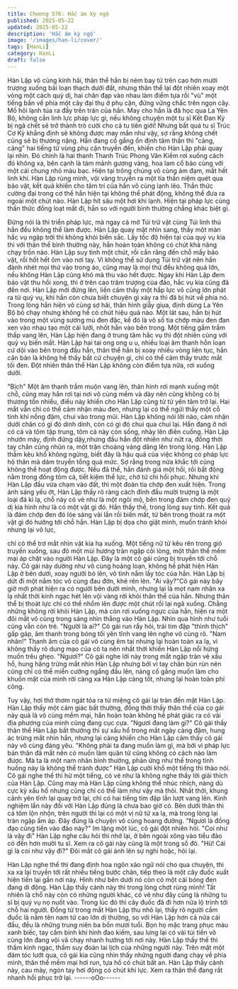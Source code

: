 ```yaml
---
title: Chương 576: Hắc ám kỳ ngộ
published: 2025-05-22
updated: 2025-05-22
description: 'Hắc ám kỳ ngộ'
image: '/images/han-li/cover/'
tags: [HanLi]
category: HanLi
draft: false
---
```


Hàn Lập vô cùng kinh hãi, thân thể hắn bị ném bay từ trên cao
hơn mười trượng xuống bãi loạn thạch dưới đất, nhưng thân thể
lại đột nhiên xoay một vòng một cách quỷ dị, hai chân đạp vào
nhau làm điểm tựa rồi "vù" một tiếng bắn về phía một cây đại thụ
ở phụ cận, đứng vững chắc trên ngọn cây.
Mồ hôi lạnh túa ra đầy trên trán của hắn.
May cho hắn là đã học qua La Yên Bộ, không cần linh lực pháp
lực gì, nếu không chuyện một tu sĩ Kết Đan Kỳ bị ngã chết sẽ trở
thành trò cười cho cả tu tiên giới!
Nhưng bất quá tu sĩ Trúc Cơ Kỳ khẳng định sẽ không được may
mắn như vậy, sợ rằng không chết cũng sẽ bị thương nặng.
Hắn đang cố gắng ổn định tâm thần thì "cảng, cảng" hai tiếng từ
vùng phụ cận truyền đến, khiến cho Hàn Lập phải quay lại nhìn.
Đó chính là hai thanh Thanh Trúc Phong Vân Kiếm rơi xuống
cách đó không xa, bên cạnh là tám mảnh gương vàng, hoa lam
cổ bảo cùng với một cái chung nhỏ màu bạc.
Hiện tại trông chúng vô cùng ảm đạm, mất hết linh khí.
Hàn Lập rùng mình, vội vàng truyền ra một tia thần niệm quét qua
bảo vật, kết quả khiến cho tâm trí của hắn vô cùng lạnh lẽo.
Thần thức cường đại trong cơ thể hắn hiện tại không thể phát
động, không thể đưa ra ngoài một chút nào.
Hàn Lập hít sâu một hơi khí lạnh.
Hiện tại pháp lực cùng thần thức đồng loạt mất đi, hắn so với
người bình thường chẳng khác biệt gì.

Đừng nói là thi triển pháp lực, mà ngay cả mở Túi trữ vật cùng Túi
linh thú hắn đều không thể làm được.
Hàn Lập quay mặt nhìn sang, thấy một màn hắc vụ ngập trời thì
không khỏi biến sắc.
Lấy tốc độ hiện tại của quỷ vụ kia thì với thân thể bình thường
này, hắn hoàn toàn không có chút khả năng chạy trốn nào. Hàn
Lập suy tình một chút, rồi cắn răng đến chỗ mấy bảo vật, rồi hốt
hết ôm vào nơi tay.
Vì không thể sử dụng Túi trữ vật nên hắn đành nhét mọi thứ vào
trong áo, cũng may là mọi thứ đều không quá lớn, nếu không Hàn
Lập cũng khó mà thu vào hết được.
Ngay khi Hàn Lập đem bảo vật thu hồi xong, thì ở trên cao trăm
trượng của đảo, hắc vụ kia cũng đã đến nơi.
Hàn Lập mới đứng lên, liền cảm thấy một hấp lực vô cũng lớn
phát ra từ quỷ vụ, khi hắn còn chưa biết chuyện gì xảy ra thì đã bị
hút về phía nó.
Trong lòng hắn hiện vô cùng sợ hãi, thân hình giẫy giụa, định
dùng La Yên Bộ bỏ chạy nhưng không hề có chút hiệu quả nào.
Một lát sau, hắn bị hút vào trong một vùng sương mù đen đặc, kế
đó là vô số tia chớp màu đen đan xen vào nhau tạo một cái lưới,
nhốt hắn vào bên trong.
Một tiếng gầm trầm thấp vang lên, Hàn Lập hiện đang ở trung tâm
hắc vụ thì đột nhiên cùng với quỷ vụ biến mất.
Hàn Lập hai tai ong ong u u, nhiều loại âm thanh hỗn loạn cứ dội
vào bên trong đầu hắn, thân thể hắn bị xoay nhiều vòng liên tục,
hắn căn bản là không hề thấy bất cứ chuyện gì, chỉ có thể cảm
thấy trước mắt tối đen.
Đột nhiên thân thể Hàn Lập không còn điểm tựa nữa, rơi xuống
dưới.

"Bịch" Một âm thanh trầm muộn vang lên, thân hình rơi mạnh
xuống một chỗ, cũng may hắn rơi tại nơi vô cùng mềm và dày nên
cũng không có bị thương tổn nhiều, điều này khiến cho Hàn Lập
cũng từ từ yên tâm trở lại.
Hai mắt vẫn chỉ có thể cảm nhận màu đen, nhưng lại có thể ngửi
thấy một cỗ tinh khí nồng đậm, chui vào trong mũi.
Hàn Lập không nói lời nào, cảm nhận dưới chân có gì đó dinh
dính, còn có gì đó chui qua chui lại.
Hắn đang ở nơi có cá và tôm tập trung, tôm cá này còn sống,
nhảy lên điên cuồng.
Hàn Lập nhướn mày, định đứng dậy,nhưng đầu hắn đột nhiên
như nứt ra, đồng thời tay chân cũng nhũn ra, một trận choáng
váng dâng lên trong lòng.
Hàn Lập thầm kêu khổ không ngừng, biết đây là hậu quả của việc
không có pháp lực hộ thân mà dám truyền tống quá mức.
Sợ rằng trong nửa khắc tới cũng không thể hoạt động được.
Nếu đã thế, hắn đánh giá một hồi, rồi bất động nằm trong đống
tôm cá, tiết kiệm thể lực, chờ tứ chi hồi phục.
Nhưng khi Hàn Lập đầu vừa chạm vào đất, thì một đoàn tia chớp
đen xuất hiện.
Trong ánh sáng yếu ớt, Hàn Lập thấy rõ ràng cách đỉnh đầu mười
trượng là một loại đá kì lạ, chỗ này có vẻ như là một ngôi mộ, bên
trong đám chớp đen quỷ dị kia hình như là có một vật gì đó.
Hắn thấy thế, trong lòng suy tính.
Kết quả là đám chớp đen đó lóe sáng vài lần rồi biến mất, từ bên
trong thoát ra một vật gì đó hướng tới chỗ hắn.
Hàn Lập bị dọa cho giật mình, muốn tránh khỏi nhưng lại vô lực,

chỉ có thể trơ mắt nhìn vật kia hạ xuống.
Một tiếng nữ tử kêu rên trong gió truyền xuống, sau đó một mùi
hương tràn ngập cõi lòng, một thân thể mềm mại áp chặt vào
người Hàn Lập. Đây là một cô gái cũng bị truyền tới chỗ này.
Cô gái này dường như vô cùng hoảng loạn, không hề phát hiện
Hàn Lập ở bên dưới, xoay người bò lên, vô tình nắm lấy tóc của
hắn.
Hàn Lập bị dứt đi một nắm tóc vô cùng đau đớn, khẽ rên lên.
"Ai vậy?"Cô gái này bây giờ mới phát hiện ra có người bên dưới
mình, nhưng lại là mọt nam nhân xa lạ nhất thời kinh ngạc hét lên
vội vàng rời khỏi thân thể của hắn. Nhưng thân thể bị thoát lực chỉ
có thể nhổm lên được một chút rồi lại ngã xuống.
Chẳng những không rời khỏi Hàn Lập, mà còn rơi xuống ngực
của hắn, hiện ra một đôi mắt vô cùng trong sáng nhìn thẳng vào
Hàn Lập.
Nhìn qua hình như tuổi cũng vẫn còn trẻ.
"Người là ai?" Cô gái run rẩy hỏi, trái tim đập "thình thịch" gấp
gáp, âm thanh trong bóng tối yên tĩnh vang lên nghe vô cùng rõ.
"Nam nhân!"
Thanh âm của cô gái vô cùng êm tai nhưng lại hoàn toàn xa lạ, vì
không thấy rõ dung mạo của cô ta nên nhất thời khiến Hàn Lập
nổi hứng muốn trêu ghẹo.
"Ngươi?"
Cô gái nghe lời này trong mắt ngập tràn vẻ xấu hổ, hung hăng
trừng mắt nhìn Hàn Lập nhưng bởi vì tay chân bủn rủn nên cũng
chỉ có thể miễn cưỡng ngẩng đầu lên, nàng cố gắng muốn làm
cho khuôn mặt của mình rời càng xa Hàn Lập càng tốt, nhưng lại
hoàn toàn phí công.

Tuy vậy, hơi thở thơm ngát tỏa ra từ miệng cô gái lại tràn đến mặt
Hàn Lập. Hàn Lập thấy một cảm giác bất thường, đồng thời thấy
thân thể của co gái này quả là vô cùng mềm mại, hắn hoàn toàn
không hề phát giác ra có vài địa phương của mình cũng đang cục
cựa.
"Ngươi đang làm gì?" Cô gái thấy thân thể Hàn Lập bất thường
thì sự xấu hổ trong mắt ngày càng đậm, hung ác trừng mắt nhìn
hắn, nhưng lại càng khiến cho Hàn Lập cảm thấy cô gái này vô
cùng đáng yêu.
"Không phải ta đang muốn làm gì, mà bởi vì pháp lực bản thân đã
mất nên có muốn làm quân tử cũng không có cách nào làm được.
Mà ta là một nam nhân bình thường, phản ứng như thế trong tình
huống này là không thể tránh được" Hàn Lập cười khổ một tiếng
thì thào nói.
Cô gái nghe thế thì hừ một tiếng, có vẻ như là không nghe thấy
lời giải thích của Hàn Lập. Cũng may mà Hàn Lập cũng không thể
nhúc nhích, nàng dù cực kỳ xấu hổ nhưng cũng chỉ có thể làm
như vậy mà thôi.
Nhất thời, khung cảnh yên tĩnh lại quay trở lại, chỉ có hai tiếng tim
đập lần lượt vang lên.
Kinh nghiệm lần này đối với Hàn Lập đúng là chưa bao giờ có.
Bên dưới thân thì cá tôm lộn nhộn, trên người thì lại có một vị nữ
tử xa lạ, mà trong lòng lại tràn ngập ấm áp. Đây đúng là chuyện
vô cùng hoang đường.
"Ngươi là đồng đạo cũng tiến vào đảo này?" Im lặng một lúc, cô
gái đột nhiên hỏi.
"Coi như là vậy đi" Hàn Lập nghe câu hỏi thì nhớ lại, ở bên ngoài
xông vào tiểu đảo có đến hơn mười tu sĩ. Xem ra cô gái này cũng
là một trong số đó.
"Hừ! Cái gì là coi như vậy đi?" Đôi mắt cô gái ánh lên sự nghi
hoặc, hỏi lại.

Hàn Lập nghe thế thì đang định hoa ngôn xảo ngữ nói cho qua
chuyện, thì xa xa lại truyền tới rất nhiều tiếng bước chân, tiếp
theo là một cây đuốc xuất hiện tiến lại gần nơi này. Hình như bên
dưới nó còn có một cái bóng đen đang di động.
Hàn Lập thấy cảnh này thì trong lòng chợt rùng mình!
Tất nhiên là chỗ này còn có những người khác, có vẻ như đây
cũng là những tu sĩ bị quỷ vụ nọ nuốt vào.
Trong lúc đó thì cây đuốc đã đi hơn nửa lộ trình tới chỗ hai người.
Đồng tử trong mắt Hàn Lập thu nhỏ lại, thấy rõ người cầm đuốc là
năm tên nam tử cao lớn dị thường, so với Hàn Lập hơn cả nửa
cái đầu, đều là những trung niên ba bốn mươi tuổi.
Bọn họ mặc trang phục màu xanh biếc, tay cầm binh khí hình đao
kiếm, sau lưng lại có vài túi tiền vô cùng lớn đang vội vã chạy
nhanh hướng tới nơi này.
Hàn Lập thấy thế thì thầm kinh ngạc, thầm suy đoán lai lịch của
những người này. Trên mặt một đám tóc lướt qua, cô gái kia cũng
nhìn thấy những người đang chạy về phía mình, thân thể mềm
mại hơi run, tựa hồ có chút bất an.
Hàn Lập thấy cảnh này, cau mày, ngón tay hơi động có chút khí
lực. Xem ra thân thể đang rất nhanh hồi phục trở lại.
------oOo------
